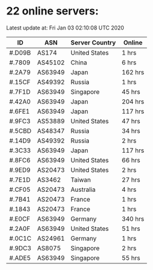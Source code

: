 # 22 online servers:

Latest update at: Fri Jan 03 02:10:08 UTC 2020

| ID | ASN | Server Country | Online |
| -- | --- | -------------- | ------ |
| #.D09B | AS174 | United States | 1 hrs |
| #.7809 | AS45102 | China | 6 hrs |
| #.2A79 | AS63949 | Japan | 162 hrs |
| #.15CF | AS49392 | Russia | 1 hrs |
| #.7F1D | AS63949 | Singapore | 45 hrs |
| #.42A0 | AS63949 | Japan | 204 hrs |
| #.6FE1 | AS63949 | Japan | 117 hrs |
| #.9FC3 | AS53889 | United States | 47 hrs |
| #.5CBD | AS48347 | Russia | 34 hrs |
| #.14D9 | AS49392 | Russia | 2 hrs |
| #.3C33 | AS63949 | Japan | 117 hrs |
| #.8FC6 | AS63949 | United States | 66 hrs |
| #.9ED9 | AS20473 | United States | 2 hrs |
| #.7E1D | AS3462 | Taiwan | 27 hrs |
| #.CF05 | AS20473 | Australia | 4 hrs |
| #.7B41 | AS20473 | France | 1 hrs |
| #.1843 | AS20473 | France | 1 hrs |
| #.E0CF | AS63949 | Germany | 340 hrs |
| #.2A0F | AS63949 | United States | 51 hrs |
| #.0C1C | AS24961 | Germany | 1 hrs |
| #.9DC3 | AS8075 | Singapore | 2 hrs |
| #.ADE5 | AS63949 | Singapore | 55 hrs |

